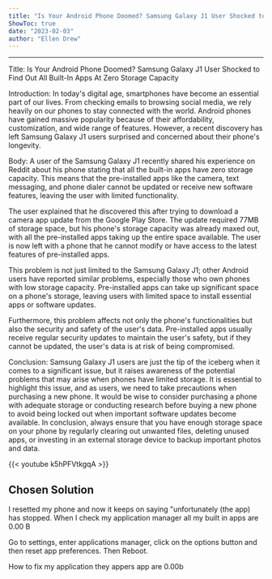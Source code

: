 ```yaml
---
title: "Is Your Android Phone Doomed? Samsung Galaxy J1 User Shocked to Find Out All Built-In Apps At Zero Storage Capacity"
ShowToc: true 
date: "2023-02-03"
author: "Ellen Drew"
---
```

*****
Title: Is Your Android Phone Doomed? Samsung Galaxy J1 User Shocked to Find Out All Built-In Apps At Zero Storage Capacity

Introduction:
In today's digital age, smartphones have become an essential part of our lives. From checking emails to browsing social media, we rely heavily on our phones to stay connected with the world. Android phones have gained massive popularity because of their affordability, customization, and wide range of features. However, a recent discovery has left Samsung Galaxy J1 users surprised and concerned about their phone's longevity.

Body:
A user of the Samsung Galaxy J1 recently shared his experience on Reddit about his phone stating that all the built-in apps have zero storage capacity. This means that the pre-installed apps like the camera, text messaging, and phone dialer cannot be updated or receive new software features, leaving the user with limited functionality.

The user explained that he discovered this after trying to download a camera app update from the Google Play Store. The update required 77MB of storage space, but his phone's storage capacity was already maxed out, with all the pre-installed apps taking up the entire space available. The user is now left with a phone that he cannot modify or have access to the latest features of pre-installed apps.

This problem is not just limited to the Samsung Galaxy J1; other Android users have reported similar problems, especially those who own phones with low storage capacity. Pre-installed apps can take up significant space on a phone's storage, leaving users with limited space to install essential apps or software updates.

Furthermore, this problem affects not only the phone's functionalities but also the security and safety of the user's data. Pre-installed apps usually receive regular security updates to maintain the user's safety, but if they cannot be updated, the user's data is at risk of being compromised.

Conclusion:
Samsung Galaxy J1 users are just the tip of the iceberg when it comes to a significant issue, but it raises awareness of the potential problems that may arise when phones have limited storage. It is essential to highlight this issue, and as users, we need to take precautions when purchasing a new phone. It would be wise to consider purchasing a phone with adequate storage or conducting research before buying a new phone to avoid being locked out when important software updates become available. In conclusion, always ensure that you have enough storage space on your phone by regularly clearing out unwanted files, deleting unused apps, or investing in an external storage device to backup important photos and data.

{{< youtube k5hPFVtkgqA >}} 



## Chosen Solution
 I resetted my phone and now it keeps on saying "unfortunately (the app) has stopped. When I check my application manager all my built in apps are 0.00 B

 Go to settings, enter applications manager, click on the options button and then reset app preferences. Then Reboot.

 How to fix my application  they appers app are 0.00b





